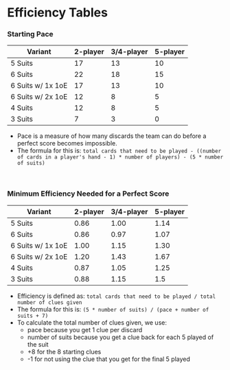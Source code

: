 # Efficiency Tables

### Starting Pace

| Variant           | 2-player | 3/4-player | 5-player |
| ----------------- | -------- | ---------- | -------- |
| 5 Suits           | 17       | 13         | 10       |
| 6 Suits           | 22       | 18         | 15       |
| 6 Suits w/ 1x 1oE | 17       | 13         | 10       |
| 6 Suits w/ 2x 1oE | 12       | 8          | 5        |
| 4 Suits           | 12       | 8          | 5        |
| 3 Suits           | 7        | 3          | 0        |

* Pace is a measure of how many discards the team can do before a perfect score becomes impossible.
* The formula for this is: `total cards that need to be played - ((number of cards in a player's hand - 1) * number of players) - (5 * number of suits)`

<br />

### Minimum Efficiency Needed for a Perfect Score

| Variant           | 2-player | 3/4-player | 5-player |
| ----------------- | -------- | ---------- | -------- |
| 5 Suits           | 0.86     | 1.00       | 1.14     |
| 6 Suits           | 0.86     | 0.97       | 1.07     |
| 6 Suits w/ 1x 1oE | 1.00     | 1.15       | 1.30     |
| 6 Suits w/ 2x 1oE | 1.20     | 1.43       | 1.67     |
| 4 Suits           | 0.87     | 1.05       | 1.25     |
| 3 Suits           | 0.88     | 1.15       | 1.5      |

* Efficiency is defined as: `total cards that need to be played / total number of clues given`
* The formula for this is: `(5 * number of suits) / (pace + number of suits + 7)`
* To calculate the total number of clues given, we use:
  * pace because you get 1 clue per discard
  * number of suits because you get a clue back for each 5 played of the suit
  * +8 for the 8 starting clues
  * -1 for not using the clue that you get for the final 5 played
